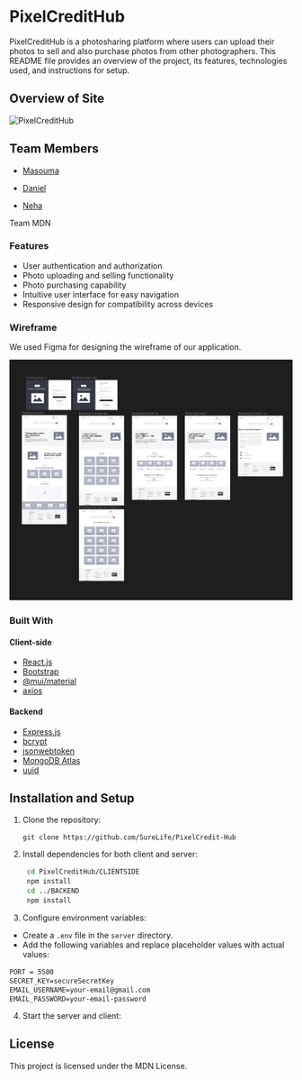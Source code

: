 # PixelCreditHub

PixelCreditHub is a photosharing platform where users can upload their photos to sell and also purchase photos from other photographers. This README file provides an overview of the project, its features, technologies used, and instructions for setup.


## Overview of Site

![PixelCreditHub](./assets/PixelCreditHub.gif)

 
## Team Members

- [Masouma](https://github.com/Masouma-Rasouli)

- [Daniel](https://github.com/SureLife)
  
- [Neha](https://github.com/NehaMehta2005)

 Team MDN
  
### Features
- User authentication and authorization
- Photo uploading and selling functionality
- Photo purchasing capability
- Intuitive user interface for easy navigation
- Responsive design for compatibility across devices 

### Wireframe

We used Figma for designing the wireframe of our application. 

![PixelCreditHubWireframe](./assets/wireframe.png)

### Built With

#### Client-side

* [React.js](https://reactjs.org/)
* [Bootstrap](https://getbootstrap.com/)
* [@mui/material](https://mui.com/)
* [axios](https://axios-http.com/)

#### Backend
* [Express.js](https://expressjs.com/)
* [bcrypt](https://www.npmjs.com/package/bcrypt)
* [jsonwebtoken](https://www.npmjs.com/package/jsonwebtoken)
* [MongoDB Atlas](https://www.mongodb.com/cloud/atlas)
* [uuid](https://www.npmjs.com/package/uuid)

## Installation and Setup  
1. Clone the repository:

    ```
    git clone https://github.com/SureLife/PixelCredit-Hub
    ```

2. Install dependencies for both client and server:

   ```bash
    cd PixelCreditHub/CLIENTSIDE
    npm install
    cd ../BACKEND
    npm install
    ```

3. Configure environment variables:
 - Create a `.env` file in the `server` directory.
 - Add the following variables and replace placeholder values with actual values:
  ```
  PORT = 5500
  SECRET_KEY=secureSecretKey 
  EMAIL_USERNAME=your-email@gmail.com
  EMAIL_PASSWORD=your-email-password
  ```

4. Start the server and client:

## License
This project is licensed under the MDN License.
